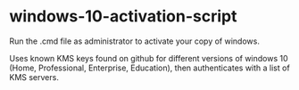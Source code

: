 # windows-10-activation-script

Run the .cmd file as administrator to activate your copy of windows.

Uses known KMS keys found on github for different versions of windows 10 (Home, Professional, Enterprise, Education), then authenticates with a list of KMS servers.
